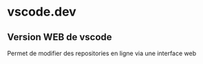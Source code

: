 # vscode.dev

## Version WEB de vscode 

Permet de modifier des repositories en ligne via une interface web 